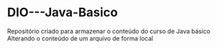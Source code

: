 # DIO---Java-Basico
Repositório criado para armazenar o conteúdo do curso de Java básico
Alterando o conteúdo de um arquivo de forma local